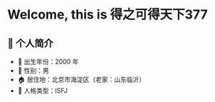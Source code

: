 # Welcome, this is 得之可得天下377

## 👋 个人简介

- 🍼 出生年份：2000 年
- 🚻 性别：男
- 🏠 居住地：北京市海淀区（老家：山东临沂）
- 🕺 人格类型：<!--INFJ-->ISFJ
